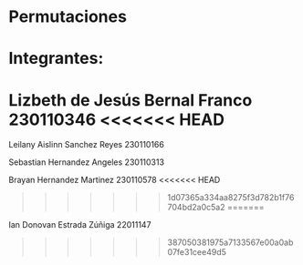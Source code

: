 # Permutaciones

# Integrantes:

Lizbeth de Jesús Bernal Franco 230110346
<<<<<<< HEAD
=======

Leilany Aislinn Sanchez Reyes 230110166

Sebastian Hernandez Angeles 230110313

Brayan Hernandez Martinez 230110578
<<<<<<< HEAD
>>>>>>> 1d07365a334aa8275f3d782b1f76704bd2a0c5a2
=======

Ian Donovan Estrada Zúñiga 22011147
>>>>>>> 387050381975a7133567e00a0ab07fe31cee49d5
